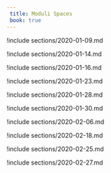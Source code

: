 ```yaml
---
 title: Moduli Spaces
 book: true
---
```



!include sections/2020-01-09.md

!include sections/2020-01-14.md

!include sections/2020-01-16.md

!include sections/2020-01-23.md

!include sections/2020-01-28.md

!include sections/2020-01-30.md

!include sections/2020-02-06.md

!include sections/2020-02-18.md

!include sections/2020-02-25.md

!include sections/2020-02-27.md

